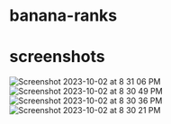 # banana-ranks

# screenshots
![Screenshot 2023-10-02 at 8 31 06 PM](https://github.com/edmarvabril/banana-ranks/assets/33310228/543ddd7a-4b56-43de-a964-8552f6cd0d03)
![Screenshot 2023-10-02 at 8 30 49 PM](https://github.com/edmarvabril/banana-ranks/assets/33310228/23077775-91da-4cdd-860e-01cb0bfd4131)
![Screenshot 2023-10-02 at 8 30 36 PM](https://github.com/edmarvabril/banana-ranks/assets/33310228/1fba7818-965d-478f-867f-3829c4cc89ca)
![Screenshot 2023-10-02 at 8 30 21 PM](https://github.com/edmarvabril/banana-ranks/assets/33310228/3afc3a68-1e22-432d-870a-bc46529f33e6)

